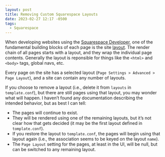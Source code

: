 ```yaml
---
layout: post
title: Removing Custom Squarespace Layouts
date: 2023-02-27 12:17 -0500
tags:
  - Squarespace
---
```


When developing websites using the [Squarespace Developer](https://developers.squarespace.com), one of the fundamental building blocks of each page is the site [layout](https://developers.squarespace.com/layouts-regions). The render chain of all pages starts with a layout, and they wrap the individual page contents. Generally the layout is reponsible for things like the `<html>` and `<body>` tags, global navs, etc.

Every page on the site has a selected layout (`Page Settings > Advanced > Page Layout`), and a site can contain any number of layouts.

If you choose to remove a layout (i.e., delete it from `layouts` in `template.conf`), but there are still pages using that layout, you may wonder what will happen. I haven’t found any documentation describing the intended behavior, but as best I can tell:

- The pages will continue to exist.
- They will be rendered using one of the remaining layouts, but it’s not clear how that gets decided (it may be the first layout defined in `tomplate.conf`).
- If you restore the layout to `template.conf`, the pages will begin using that layout again (i.e., the association seems to be keyed on the layout `name`).
- The `Page Layout` setting for the pages, at least in the UI, will be null, but can be switched to any remaining layout.
